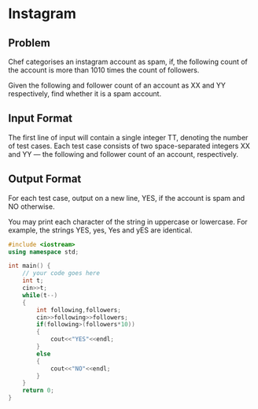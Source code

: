 # Instagram
## Problem
Chef categorises an instagram account as spam, if, the following count of the account is more than 1010 times the count of followers.

Given the following and follower count of an account as XX and YY respectively, find whether it is a spam account.

## Input Format
The first line of input will contain a single integer TT, denoting the number of test cases.
Each test case consists of two space-separated integers XX and YY — the following and follower count of an account, respectively.
## Output Format
For each test case, output on a new line, YES, if the account is spam and NO otherwise.

You may print each character of the string in uppercase or lowercase. For example, the strings YES, yes, Yes and yES are identical.
```cpp
#include <iostream>
using namespace std;

int main() {
	// your code goes here
	int t;
	cin>>t;
	while(t--)
	{
	    int following,followers;
	    cin>>following>>followers;
	    if(following>(followers*10))
	    {
	        cout<<"YES"<<endl;
	    }
	    else
	    {
	        cout<<"NO"<<endl;
	    }
	}
	return 0;
}
```